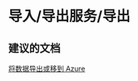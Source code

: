 <properties
    pageTitle="import/export service/export"
    description="导入/导出服务/导出"
    service="microsoft.sql"
    resource="servers"
    authors="aashu"
    displayOrder=""
    selfHelpType="generic"
    supportTopicIds="31980417"
    resourceTags=""
    productPesIds="13491"
    cloudEnvironments="public"
/>


# 导入/导出服务/导出

## **建议的文档**
[将数据导出或移到 Azure](https://azure.microsoft.com/documentation/articles/sql-database-troubleshoot-moving-data/)



<!--HONumber=Aug16_HO1-->


